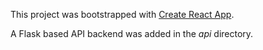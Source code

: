 This project was bootstrapped with [Create React App](https://github.com/facebook/create-react-app).

A Flask based API backend was added in the *api* directory.
